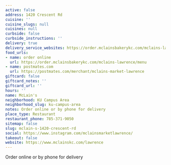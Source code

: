 ```yaml
---
active: false
address: 1420 Crescent Rd
cuisine: ''
cuisine_slugs: null
cuisines: null
curbside: false
curbside_instructions: ''
delivery: true
delivery_service_websites: https://order.mclainsbakerykc.com/mclains-lawrence/menu
food_urls:
- name: order online
  url: https://order.mclainsbakerykc.com/mclains-lawrence/menu
- name: postmates.com
  url: https://postmates.com/merchant/mclains-market-lawrence
giftcard: false
giftcard_notes: ''
giftcard_url: ''
hours: ''
name: McLain's
neighborhood: KU Campus Area
neighborhood_slug: ku-campus-area
notes: Order online or by phone for delivery
place_type: Restaurant
restaurant_phone: 785-371-9050
sitemap: false
slug: mclain-s-1420-crescent-rd
social: https://www.instagram.com/mclainsmarketlawrence/
takeout: false
website: https://www.mclainskc.com/lawrence
---
```


Order online or by phone for delivery